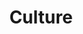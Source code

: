 ---
layout: category
id: culture
permalink: /culture/
title: Culture
nav: true
nav-order: 4
intro: It’s all well and good immersing yourself in gorgeous surroundings, but you’re probably after a little more meat than that; discover the most culturally-charged romantic escapes here...

banner:
  attribution: >
    <a href="#photo-link">Photo</a> by username / <a rel="nofollow" href="https://creativecommons.org/licenses/by/2.0/">CC BY</a>

feature:
  id: nuremberg
  title: Nuremberg
  description: Once the chosen seat of German kings, Nuremberg has always been a rather significant city in Germany's history. The cultural riches are evident; magnificent churches, rows of painted medieval buildings and a vast castle add a fairytale touch to any sightseeing wander. Treasures fill the city’s esteemed museums and galleries, steeped in a culture of flourishing arts – Albrecht Dürer lived here, one of the most significant Renaissance artists outside of Italy. Cafes and bierkellers buzz with excitement, with grand squares a focal point of community revelry. Nuremberg is a wonderfully historic and culturally-charged destination.
  airport: AIRPORT NAME
  image-attribution: >
    <a href="#photo-link">Photo</a> by username / <a rel="nofollow" href="https://creativecommons.org/licenses/by/2.0/">CC BY</a>
  topics:
    - id: wurst
      title: Wurst
      description: Maybe not the most romantic meal out there, but if culture is what your interested in then wurst is what you’re going to get. Nuremberg is famed for its eponymous sausage, a foodie tradition that goes back centuries. You’ll find it dished up across town, from the street imbiss to the biergarten, but the formula remains unchanged. For a truly historic bite, head for Bratwurstglöcklein im Handwerkerhof ( a wursty mouthful of a name) where the beloved bratwurst has been dished up since 1313. That’s over 700 years of wurst and culture, served on a deliciously cabbage-y pewter plate.
      image-attribution: >
        <a href="#photo-link">Photo</a> by username / <a rel="nofollow" href="https://creativecommons.org/licenses/by/2.0/">CC BY</a>
    - id: medieval-romance
      title: Medieval Romance
      description: Though the war destroyed a great many of Nuremberg’s old buildings, many were painstakingly rebuilt brick-by-brick. It’s undeniable that the city retains its old-world grandeur; turrets and spires, brightly-painted timber-framed shops, and of course, the grand castle. Marvel at the rich interiors and intricate facades of the city’s three medieval churches, the Frauenkirche, St Lorenz, and the oldest, the 13th-century St Sebalduskirche. Walk the old city walls, marvel at the ostentatious 14th-century fountain in the main square, and have a beer in the river-spanning, 700-year-old hospital-turned-bar.
      image-attribution: >
        <a href="#photo-link">Photo</a> by username / <a rel="nofollow" href="https://creativecommons.org/licenses/by/2.0/">CC BY</a>
    - id: high-art
      title: High Art
      description: Nuremberg is a champion of the arts, historically and to this day. The city’s most famous artist, Albrecht Dürer, had his home and workshop here, now lovingly restored and open to the public. He was Germany’s most important Renaissance artist – see how he lived, then pop along to the impressive Germanic National Museum to see some of his best works, alongside luminaries like Veit Stoß and Rembrandt. For something a little more modern, head to the Neues Museum, which traces the history of design from the post-war era to the present day.
      image-attribution: >
        <a href="#photo-link">Photo</a> by username / <a rel="nofollow" href="https://creativecommons.org/licenses/by/2.0/">CC BY</a>

destinations:
  - id: trier
    title: Trier
    description: The oldest city in Germany is filled with UNESCO sites, from ancient Roman bath complexes and vast Gothic churches. Set on the banks of the Mosel and surrounded by vine-clad hills, the old town is a heady mix of histories, with Roman relics galore (impressively preserved) rubbing shoulders with medieval masterpieces. Highlights include the vast Roman gate, the Porta Nigra, and the Gothic sprawl of Germany’s oldest cathedral.
    airport: AIRPORT NAME
    image-attribution: >
      <a href="#photo-link">Photo</a> by username / <a rel="nofollow" href="https://creativecommons.org/licenses/by/2.0/">CC BY</a>
  - id: potsdam
    title: Potsdam
    description: Slung between two arms of the Havel river, Potsdam is a grandiose aristocratic playground, a statement to the power of Brandenburg. Surprisingly close to Berlin, the UNESCO world heritage site mixes dazzling palaces and beguiling landscaped gardens, earning it the moniker the German Versailles. But it’s not all Baroque pomp; explore the Dutch Quarter, filled with red-brick boutiques and cafes, or take a peek at the Tudor-revival Russian Quarter. From beguiling parklands and palaces, to architecturally diverse neighbourhoods filled with great dining and drinking options, Potsdam is a surprising Berlin outlier.
    airport: AIRPORT NAME
    image-attribution: >
      <a href="#photo-link">Photo</a> by username / <a rel="nofollow" href="https://creativecommons.org/licenses/by/2.0/">CC BY</a>
  - id: bremen
    title: Bremen
    description: Bremen is a dynamic mix of styles and tastes, where history and modernity rub shoulders to create impressive cultural pursuits. Cobbled and labyrinthine medieval lanes hide down-to-earth bars and cute cafes, riverside promenades are the setting of flea markets and beer gardens, and artisan workshops line the art deco streets of Bremen’s expressionist quarter. With so much going on it might be surprising to hear that Bremen has a casual, village feel to it; a quality that makes for a truly inspired weekend away.
    airport: AIRPORT NAME
    image-attribution: >
      <a href="#photo-link">Photo</a> by username / <a rel="nofollow" href="https://creativecommons.org/licenses/by/2.0/">CC BY</a>
  - id: gorlitz
    title: Görlitz
    description: Pastel baroque facades line cobbled streets, art nouveau public buildings evoke an old-world grandeur, and an east-meets-west split diversifies the town further. Emerging unscathed from world wars, Görlitz is a playbook of architectural styles; but the war did leave one scar, one that now makes for a fascinating cultural hotbed. The river is now the border between Germany and Poland, with the now Polish half of Görlitz just a bridge away...
    airport: AIRPORT NAME
    image-attribution: >
      <a href="#photo-link">Photo</a> by username / <a rel="nofollow" href="https://creativecommons.org/licenses/by/2.0/">CC BY</a>
---